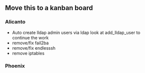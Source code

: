 ## Move this to a kanban board

### Alicanto

- Auto create lldap admin users via ldap look at add_lldap_user to continue the work
- remove/fix fail2ba
- remove/fix endlesssh
- remove iptables

### Phoenix